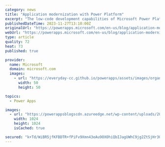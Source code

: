 ```yaml
---
category: news
title: "Application modernization with Power Platform"
excerpt: "The low-code development capabilities of Microsoft Power Platform make it possible to build and deploy modern applications faster and more cost-effectively than ever before. Whether you’re a citizen developer tinkering around the edges or a professional developer working on a complex customization, you"
publishedDateTime: 2023-11-27T13:10:00Z
originalUrl: "https://powerapps.microsoft.com/en-us/blog/application-modernization-with-power-platform/"
webUrl: "https://powerapps.microsoft.com/en-us/blog/application-modernization-with-power-platform/"
type: article
quality: 72
heat: 73
published: true

provider:
  name: Microsoft
  domain: microsoft.com
  images:
    - url: "https://everyday-cc.github.io/powerapps/assets/images/organizations/microsoft.com-50x50.jpg"
      width: 50
      height: 50

topics:
  - Power Apps

images:
  - url: "https://powerappsblogscdn.azureedge.net/wp-content/uploads/2023/11/appmod.jpeg"
    width: 1024
    height: 1024
    isCached: true

secured: "k+Td/WiBR5jfKFBDTR+fPiFv9Xmn43eAu9OXOhiQbIJagUWhC9jg2ZtSjHr3OBaBPQ+skl8VPzn/KgLWZVuGwkCoSxH3W8HULnw4VSeyNt0XDE0OODi9J/vy01cbB/GNrI76sul4Kmq9N3vBMBoKF2FtpenvOef6CSKmkijm8UbdJBBAa3glwDzhTS/Pnk0nrfRSAMzKhCevua4R54wUWl4JQtOUymho6DMelvmN9pHrhPDcfK2fpP48GtuNxHqZsPVz0qGYS59W9yEUjJ5g/NVh7SAG6iTVeJ/40c4oY38kM41Pg8gC/8ljn6GmCHyyS5SoILZBvfr1toxS2r6R5tY1rIBNdYL9No5uR3qKPbs=;IqPxjIdaEHP1FjcROwtwwA=="
---
```


